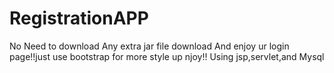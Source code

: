 # RegistrationAPP

No Need to download Any extra jar file download And enjoy ur login page!!just use bootstrap for more style up njoy!!
Using jsp,servlet,and Mysql
